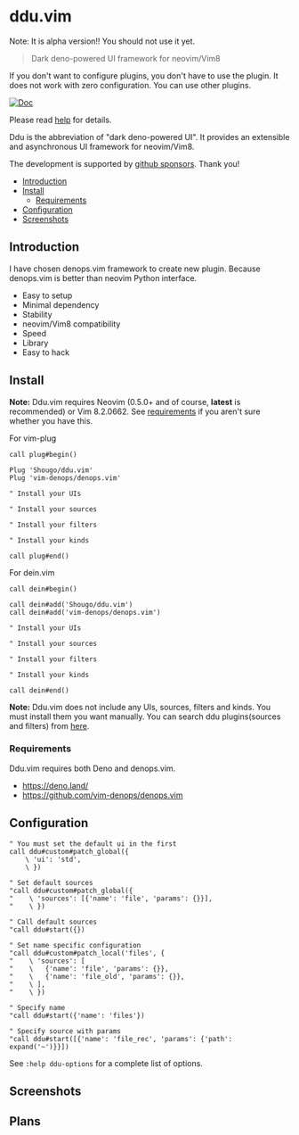 # ddu.vim

Note: It is alpha version!!  You should not use it yet.

> Dark deno-powered UI framework for neovim/Vim8

If you don't want to configure plugins, you don't have to use the plugin.
It does not work with zero configuration.  You can use other plugins.

[![Doc](https://img.shields.io/badge/doc-%3Ah%20ddu-orange.svg)](doc/ddu.txt)

Please read [help](doc/ddu.txt) for details.

Ddu is the abbreviation of "dark deno-powered UI". It provides an
extensible and asynchronous UI framework for neovim/Vim8.


The development is supported by [github sponsors](https://github.com/sponsors/Shougo/). Thank you!


<!-- vim-markdown-toc GFM -->

- [Introduction](#introduction)
- [Install](#install)
  - [Requirements](#requirements)
- [Configuration](#configuration)
- [Screenshots](#screenshots)

<!-- vim-markdown-toc -->


## Introduction

I have chosen denops.vim framework to create new plugin.
Because denops.vim is better than neovim Python interface.

* Easy to setup
* Minimal dependency
* Stability
* neovim/Vim8 compatibility
* Speed
* Library
* Easy to hack


## Install

**Note:** Ddu.vim requires Neovim (0.5.0+ and of course, **latest** is
recommended) or Vim 8.2.0662. See [requirements](#requirements) if you aren't
sure whether you have this.

For vim-plug

```viml
call plug#begin()

Plug 'Shougo/ddu.vim'
Plug 'vim-denops/denops.vim'

" Install your UIs

" Install your sources

" Install your filters

" Install your kinds

call plug#end()
```

For dein.vim

```viml
call dein#begin()

call dein#add('Shougo/ddu.vim')
call dein#add('vim-denops/denops.vim')

" Install your UIs

" Install your sources

" Install your filters

" Install your kinds

call dein#end()
```

**Note:** Ddu.vim does not include any UIs, sources, filters and kinds.
You must install them you want manually.
You can search ddu plugins(sources and filters) from
[here](https://github.com/topics/ddu-vim).



### Requirements

Ddu.vim requires both Deno and denops.vim.

- <https://deno.land/>
- <https://github.com/vim-denops/denops.vim>


## Configuration

```vim
" You must set the default ui in the first
call ddu#custom#patch_global({
    \ 'ui': 'std',
    \ })

" Set default sources
"call ddu#custom#patch_global({
"    \ 'sources': [{'name': 'file', 'params': {}}],
"    \ })

" Call default sources
"call ddu#start({})

" Set name specific configuration
"call ddu#custom#patch_local('files', {
"    \ 'sources': [
"    \   {'name': 'file', 'params': {}},
"    \   {'name': 'file_old', 'params': {}},
"    \ ],
"    \ })

" Specify name
"call ddu#start({'name': 'files'})

" Specify source with params
"call ddu#start([{'name': 'file_rec', 'params': {'path': expand('~')}}])
```

See `:help ddu-options` for a complete list of options.


## Screenshots

## Plans

